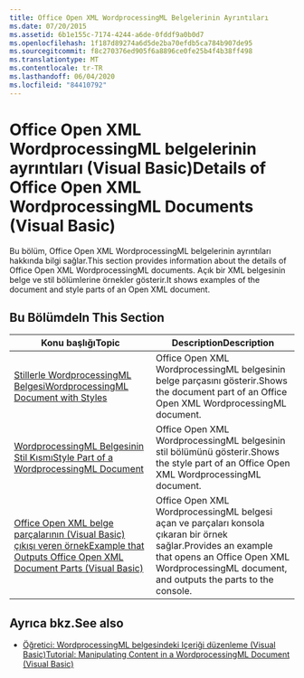 ```yaml
---
title: Office Open XML WordprocessingML Belgelerinin Ayrıntıları
ms.date: 07/20/2015
ms.assetid: 6b1e155c-7174-4244-a6de-0fddf9a0b0d7
ms.openlocfilehash: 1f187d89274a6d5de2ba70efdb5ca784b907de95
ms.sourcegitcommit: f8c270376ed905f6a8896ce0fe25b4f4b38ff498
ms.translationtype: MT
ms.contentlocale: tr-TR
ms.lasthandoff: 06/04/2020
ms.locfileid: "84410792"
---
```

# <a name="details-of-office-open-xml-wordprocessingml-documents-visual-basic"></a><span data-ttu-id="a7c73-102">Office Open XML WordprocessingML belgelerinin ayrıntıları (Visual Basic)</span><span class="sxs-lookup"><span data-stu-id="a7c73-102">Details of Office Open XML WordprocessingML Documents (Visual Basic)</span></span>
<span data-ttu-id="a7c73-103">Bu bölüm, Office Open XML WordprocessingML belgelerinin ayrıntıları hakkında bilgi sağlar.</span><span class="sxs-lookup"><span data-stu-id="a7c73-103">This section provides information about the details of Office Open XML WordprocessingML documents.</span></span> <span data-ttu-id="a7c73-104">Açık bir XML belgesinin belge ve stil bölümlerine örnekler gösterir.</span><span class="sxs-lookup"><span data-stu-id="a7c73-104">It shows examples of the document and style parts of an Open XML document.</span></span>  
  
## <a name="in-this-section"></a><span data-ttu-id="a7c73-105">Bu Bölümde</span><span class="sxs-lookup"><span data-stu-id="a7c73-105">In This Section</span></span>  
  
|<span data-ttu-id="a7c73-106">Konu başlığı</span><span class="sxs-lookup"><span data-stu-id="a7c73-106">Topic</span></span>|<span data-ttu-id="a7c73-107">Description</span><span class="sxs-lookup"><span data-stu-id="a7c73-107">Description</span></span>|  
|-----------|-----------------|  
|[<span data-ttu-id="a7c73-108">Stillerle WordprocessingML Belgesi</span><span class="sxs-lookup"><span data-stu-id="a7c73-108">WordprocessingML Document with Styles</span></span>](wordprocessingml-document-with-styles.md)|<span data-ttu-id="a7c73-109">Office Open XML WordprocessingML belgesinin belge parçasını gösterir.</span><span class="sxs-lookup"><span data-stu-id="a7c73-109">Shows the document part of an Office Open XML WordprocessingML document.</span></span>|  
|[<span data-ttu-id="a7c73-110">WordprocessingML Belgesinin Stil Kısmı</span><span class="sxs-lookup"><span data-stu-id="a7c73-110">Style Part of a WordprocessingML Document</span></span>](style-part-of-a-wordprocessingml-document.md)|<span data-ttu-id="a7c73-111">Office Open XML WordprocessingML belgesinin stil bölümünü gösterir.</span><span class="sxs-lookup"><span data-stu-id="a7c73-111">Shows the style part of an Office Open XML WordprocessingML document.</span></span>|  
|[<span data-ttu-id="a7c73-112">Office Open XML belge parçalarının (Visual Basic) çıkışı veren örnek</span><span class="sxs-lookup"><span data-stu-id="a7c73-112">Example that Outputs Office Open XML Document Parts (Visual Basic)</span></span>](example-that-outputs-office-open-xml-document-parts.md)|<span data-ttu-id="a7c73-113">Office Open XML WordprocessingML belgesi açan ve parçaları konsola çıkaran bir örnek sağlar.</span><span class="sxs-lookup"><span data-stu-id="a7c73-113">Provides an example that opens an Office Open XML WordprocessingML document, and outputs the parts to the console.</span></span>|  
  
## <a name="see-also"></a><span data-ttu-id="a7c73-114">Ayrıca bkz.</span><span class="sxs-lookup"><span data-stu-id="a7c73-114">See also</span></span>

- [<span data-ttu-id="a7c73-115">Öğretici: WordprocessingML belgesindeki Içeriği düzenleme (Visual Basic)</span><span class="sxs-lookup"><span data-stu-id="a7c73-115">Tutorial: Manipulating Content in a WordprocessingML Document (Visual Basic)</span></span>](tutorial-manipulating-content-in-a-wordprocessingml-document.md)
